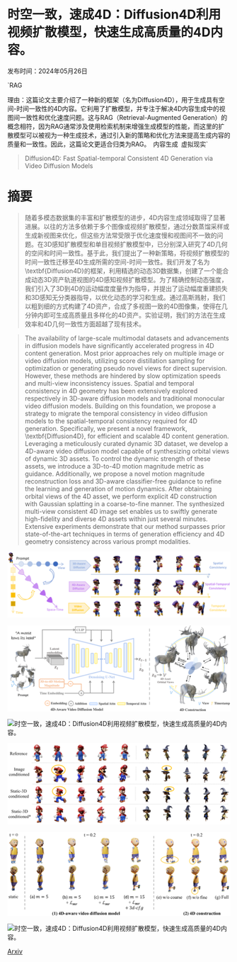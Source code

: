 # 时空一致，速成4D：Diffusion4D利用视频扩散模型，快速生成高质量的4D内容。

发布时间：2024年05月26日

`RAG

理由：这篇论文主要介绍了一种新的框架（名为Diffusion4D），用于生成具有空间-时间一致性的4D内容。它利用了扩散模型，并专注于解决4D内容生成中的视图间一致性和优化速度问题。这与RAG（Retrieval-Augmented Generation）的概念相符，因为RAG通常涉及使用检索机制来增强生成模型的性能，而这里的扩散模型可以被视为一种生成技术，通过引入新的策略和优化方法来提高生成内容的质量和一致性。因此，这篇论文更适合归类为RAG。` `内容生成` `虚拟现实`

> Diffusion4D: Fast Spatial-temporal Consistent 4D Generation via Video Diffusion Models

# 摘要

> 随着多模态数据集的丰富和扩散模型的进步，4D内容生成领域取得了显著进展。以往的方法多依赖于多个图像或视频扩散模型，通过分数蒸馏采样或生成新视图来优化，但这些方法常受限于优化速度慢和视图间不一致的问题。在3D感知扩散模型和单目视频扩散模型中，已分别深入研究了4D几何的空间和时间一致性。基于此，我们提出了一种新策略，将视频扩散模型的时间一致性迁移至4D生成所需的空间-时间一致性。我们开发了名为\textbf{Diffusion4D}的框架，利用精选的动态3D数据集，创建了一个能合成动态3D资产轨道视图的4D感知视频扩散模型。为了精确控制动态强度，我们引入了3D到4D的运动幅度度量作为指导，并提出了运动幅度重建损失和3D感知无分类器指导，以优化动态的学习和生成。通过高斯溅射，我们以粗到细的方式构建了4D资产，合成了多视图一致的4D图像集，使得在几分钟内即可生成高质量且多样化的4D资产。实验证明，我们的方法在生成效率和4D几何一致性方面超越了现有技术。

> The availability of large-scale multimodal datasets and advancements in diffusion models have significantly accelerated progress in 4D content generation. Most prior approaches rely on multiple image or video diffusion models, utilizing score distillation sampling for optimization or generating pseudo novel views for direct supervision. However, these methods are hindered by slow optimization speeds and multi-view inconsistency issues. Spatial and temporal consistency in 4D geometry has been extensively explored respectively in 3D-aware diffusion models and traditional monocular video diffusion models. Building on this foundation, we propose a strategy to migrate the temporal consistency in video diffusion models to the spatial-temporal consistency required for 4D generation. Specifically, we present a novel framework, \textbf{Diffusion4D}, for efficient and scalable 4D content generation. Leveraging a meticulously curated dynamic 3D dataset, we develop a 4D-aware video diffusion model capable of synthesizing orbital views of dynamic 3D assets. To control the dynamic strength of these assets, we introduce a 3D-to-4D motion magnitude metric as guidance. Additionally, we propose a novel motion magnitude reconstruction loss and 3D-aware classifier-free guidance to refine the learning and generation of motion dynamics. After obtaining orbital views of the 4D asset, we perform explicit 4D construction with Gaussian splatting in a coarse-to-fine manner. The synthesized multi-view consistent 4D image set enables us to swiftly generate high-fidelity and diverse 4D assets within just several minutes. Extensive experiments demonstrate that our method surpasses prior state-of-the-art techniques in terms of generation efficiency and 4D geometry consistency across various prompt modalities.

![时空一致，速成4D：Diffusion4D利用视频扩散模型，快速生成高质量的4D内容。](../../../paper_images/2405.16645/x1.png)

![时空一致，速成4D：Diffusion4D利用视频扩散模型，快速生成高质量的4D内容。](../../../paper_images/2405.16645/x2.png)

![时空一致，速成4D：Diffusion4D利用视频扩散模型，快速生成高质量的4D内容。](../../../paper_images/2405.16645/x3.png)

![时空一致，速成4D：Diffusion4D利用视频扩散模型，快速生成高质量的4D内容。](../../../paper_images/2405.16645/x4.png)

![时空一致，速成4D：Diffusion4D利用视频扩散模型，快速生成高质量的4D内容。](../../../paper_images/2405.16645/x5.png)

![时空一致，速成4D：Diffusion4D利用视频扩散模型，快速生成高质量的4D内容。](../../../paper_images/2405.16645/x6.png)

[Arxiv](https://arxiv.org/abs/2405.16645)